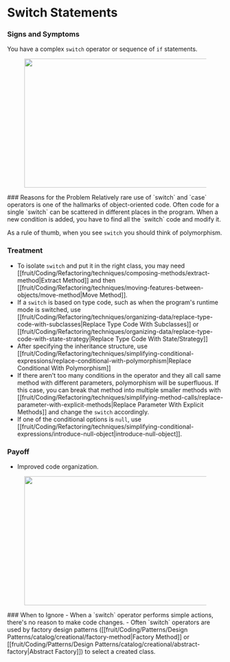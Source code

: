 # Switch Statements
### Signs and Symptoms

You have a complex `switch` operator or sequence of `if` statements.

<figure class="image">
<img
src="https://refactoring.guru/images/refactoring/content/smells/switch-statements-01.png?id=1c5a538d451c3d2b2e43d0d4f53b994b"
srcset="https://refactoring.guru/images/refactoring/content/smells/switch-statements-01-2x.png?id=da7f9cad4c4bb8bf5d6910aba08680be 2x"
width="500" height="300" />
</figure>
### Reasons for the Problem
Relatively rare use of `switch` and `case` operators is one of the
hallmarks of object-oriented code. Often code for a single `switch` can be scattered in different places in the program. When a new condition is added, you have to find all the `switch` code and modify it.

As a rule of thumb, when you see `switch` you should think of polymorphism.

### Treatment
- To isolate `switch` and put it in the right class, you may need [[fruit/Coding/Refactoring/techniques/composing-methods/extract-method|Extract Method]] and then [[fruit/Coding/Refactoring/techniques/moving-features-between-objects/move-method|Move Method]].
- If a `switch` is based on type code, such as when the program's runtime mode is switched, use [[fruit/Coding/Refactoring/techniques/organizing-data/replace-type-code-with-subclasses|Replace Type Code With Subclasses]] or [[fruit/Coding/Refactoring/techniques/organizing-data/replace-type-code-with-state-strategy|Replace Type Code With State/Strategy]]
- After specifying the inheritance structure, use [[fruit/Coding/Refactoring/techniques/simplifying-conditional-expressions/replace-conditional-with-polymorphism|Replace Conditional With Polymorphism]]
- If there aren't too many conditions in the operator and they all call same method with different parameters, polymorphism will be superfluous. If this case, you can break that method into multiple smaller methods with [[fruit/Coding/Refactoring/techniques/simplifying-method-calls/replace-parameter-with-explicit-methods|Replace Parameter With Explicit Methods]] and change the `switch` accordingly.
- If one of the conditional options is `null`, use [[fruit/Coding/Refactoring/techniques/simplifying-conditional-expressions/introduce-null-object|introduce-null-object]].

### Payoff
- Improved code organization.

<figure class="image">
<img
src="https://refactoring.guru/images/refactoring/content/smells/switch-statements-02.png?id=29ec9ad9c6d760d2b940a68a1d23c4be"
srcset="https://refactoring.guru/images/refactoring/content/smells/switch-statements-02-2x.png?id=b7c9163ebe366c956f1aa64c4b3312e4 2x"
loading="lazy" width="500" height="300" />
</figure>
### When to Ignore
- When a `switch` operator performs simple actions, there's no reason to make code changes.
- Often `switch` operators are used by factory design patterns ([[fruit/Coding/Patterns/Design Patterns/catalog/creational/factory-method|Factory Method]] or [[fruit/Coding/Patterns/Design Patterns/catalog/creational/abstract-factory|Abstract Factory]]) to select a created class.
